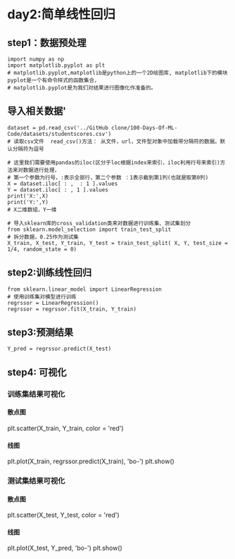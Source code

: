 # day2:简单线性回归
## step1：数据预处理
```import pandas as pd
import numpy as np
import matplotlib.pyplot as plt
# matplotlib.pyplot,matplotlib是python上的一个2D绘图库, matplotlib下的模块pyplot是一个有命令样式的函数集合，
# matplotlib.pyplot是为我们对结果进行图像化作准备的。
```

## 导入相关数据'
```
dataset = pd.read_csv('../GitHub clone/100-Days-Of-ML-Code/datasets/studentscores.csv')
# 读取csv文件  read_csv()方法： 从文件，url，文件型对象中加载带分隔符的数据。默认分隔符为逗号

# 这里我们需要使用pandas的iloc(区分于loc根据index来索引，iloc利用行号来索引)方法来对数据进行处理，
# 第一个参数为行号，:表示全部行，第二个参数 ：1表示截到第1列(也就是取第0列)
X = dataset.iloc[ : ,  : 1 ].values
Y = dataset.iloc[ : , 1 ].values
print('X:',X)
print('Y:',Y)
# X二维数组，Y一维

# 导入sklearn库的cross_validation类来对数据进行训练集、测试集划分
from sklearn.model_selection import train_test_split
# 拆分数据，0.25作为测试集
X_train, X_test, Y_train, Y_test = train_test_split( X, Y, test_size = 1/4, random_state = 0)
```

## step2:训练线性回归
```
from sklearn.linear_model import LinearRegression
# 使用训练集对模型进行训练
regrssor = LinearRegression()
regrssor = regrssor.fit(X_train, Y_train)
```

## step3:预测结果
```
Y_pred = regrssor.predict(X_test)
```

## step4: 可视化

### 训练集结果可视化
#### 散点图
plt.scatter(X_train, Y_train, color = 'red')
#### 线图
plt.plot(X_train, regrssor.predict(X_train), 'bo-')
plt.show()

### 测试集结果可视化
#### 散点图
plt.scatter(X_test, Y_test, color = 'red')
#### 线图
plt.plot(X_test, Y_pred, 'bo-')
plt.show()
